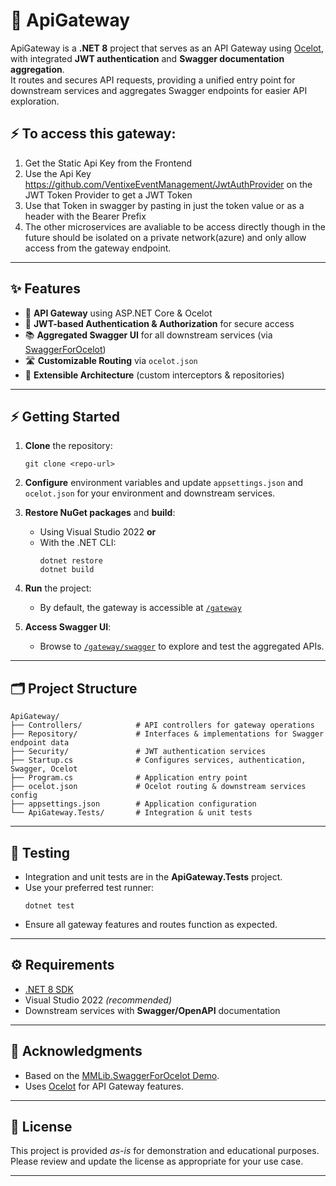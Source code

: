 # 🚪 ApiGateway

ApiGateway is a **.NET 8** project that serves as an API Gateway using [Ocelot](https://ocelot.readthedocs.io/), with integrated **JWT authentication** and **Swagger documentation aggregation**.  
It routes and secures API requests, providing a unified entry point for downstream services and aggregates Swagger endpoints for easier API exploration.

## ⚡ To access this gateway:
1. Get the Static Api Key from the Frontend
2. Use the Api Key https://github.com/VentixeEventManagement/JwtAuthProvider on the JWT Token Provider to get a JWT Token
3. Use that Token in swagger by pasting in just the token value or as a header with the Bearer Prefix
4. The other microservices are avaliable to be access directly though in the future should be isolated on a private network(azure) and only allow access from the gateway endpoint.

---

## ✨ Features

- 🚦 **API Gateway** using ASP.NET Core & Ocelot
- 🔐 **JWT-based Authentication & Authorization** for secure access
- 📚 **Aggregated Swagger UI** for all downstream services (via [SwaggerForOcelot](https://github.com/Burgyn/MMLib.SwaggerForOcelot))
- 🛣️ **Customizable Routing** via `ocelot.json`
- 🧩 **Extensible Architecture** (custom interceptors & repositories)

---

## ⚡ Getting Started

1. **Clone** the repository:
   ```shell
   git clone <repo-url>
   ```

2. **Configure** environment variables and update `appsettings.json` and `ocelot.json` for your environment and downstream services.

3. **Restore NuGet packages** and **build**:
   - Using Visual Studio 2022 **or**
   - With the .NET CLI:
     ```shell
     dotnet restore
     dotnet build
     ```

4. **Run** the project:
   - By default, the gateway is accessible at [`/gateway`](http://localhost:YOUR_PORT/gateway)

5. **Access Swagger UI**:
   - Browse to [`/gateway/swagger`](http://localhost:YOUR_PORT/gateway/swagger) to explore and test the aggregated APIs.

---

## 🗂️ Project Structure

```
ApiGateway/
├── Controllers/            # API controllers for gateway operations
├── Repository/             # Interfaces & implementations for Swagger endpoint data
├── Security/               # JWT authentication services
├── Startup.cs              # Configures services, authentication, Swagger, Ocelot
├── Program.cs              # Application entry point
├── ocelot.json             # Ocelot routing & downstream services config
├── appsettings.json        # Application configuration
└── ApiGateway.Tests/       # Integration & unit tests
```

---

## 🧪 Testing

- Integration and unit tests are in the **ApiGateway.Tests** project.
- Use your preferred test runner:
  ```shell
  dotnet test
  ```
- Ensure all gateway features and routes function as expected.

---

## ⚙️ Requirements

- [.NET 8 SDK](https://dotnet.microsoft.com/download/dotnet/8.0)
- Visual Studio 2022 *(recommended)*
- Downstream services with **Swagger/OpenAPI** documentation

---

## 🙏 Acknowledgments

- Based on the [MMLib.SwaggerForOcelot Demo](https://github.com/Burgyn/MMLib.SwaggerForOcelot).
- Uses [Ocelot](https://ocelot.readthedocs.io/) for API Gateway features.

---

## 📝 License

This project is provided *as-is* for demonstration and educational purposes.  
Please review and update the license as appropriate for your use case.

---
